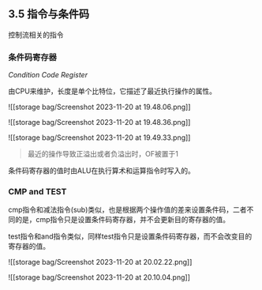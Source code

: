 ## 3.5 指令与条件码
控制流相关的指令
### 条件码寄存器
*Condition Code Register*

由CPU来维护，长度是单个比特位，它描述了最近执行操作的属性。

![[storage bag/Screenshot 2023-11-20 at 19.48.06.png]]

![[storage bag/Screenshot 2023-11-20 at 19.48.36.png]]

 ![[storage bag/Screenshot 2023-11-20 at 19.49.33.png]]
 > 最近的操作导致正溢出或者负溢出时，OF被置于1
 
 条件码寄存器的值时由ALU在执行算术和运算指令时写入的。

### CMP and TEST

cmp指令和减法指令(sub)类似，也是根据两个操作值的差来设置条件码，二者不同的是，cmp指令只是设置条件码寄存器，并不会更新目的寄存器的值。

test指令和and指令类似，同样test指令只是设置条件码寄存器，而不会改变目的寄存器的值。

![[storage bag/Screenshot 2023-11-20 at 20.02.22.png]]

![[storage bag/Screenshot 2023-11-20 at 20.10.04.png]]
